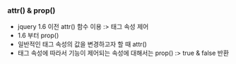 ### attr() & prop()

- jquery 1.6 이전 attr() 함수 이용 :> 태그 속성 제어
- 1.6 부터 prop() 
- 일반적인 태그 속성의 값을 변경하고자 할 때 attr()
- 태그 속성에 따라서 기능이 제어되는 속성에 대해서는 prop() :> true & false 반환